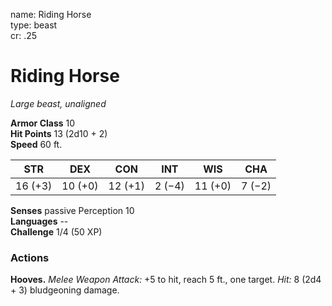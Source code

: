 name: Riding Horse    
type: beast    
cr: .25

# Riding Horse 
_Large beast, unaligned_

**Armor Class** 10    
**Hit Points** 13 (2d10 + 2)    
**Speed** 60 ft.

| STR     | DEX     | CON     | INT     | WIS     | CHA     |
|---------|---------|---------|---------|---------|---------|
| 16 (+3) | 10 (+0) | 12 (+1) | 2 (−4)  | 11 (+0) | 7 (−2)  | 

**Senses** passive Perception 10    
**Languages** --    
**Challenge** 1/4 (50 XP)

### Actions 
**Hooves.** _Melee Weapon Attack:_ +5 to hit, reach 5 ft., one target. _Hit:_ 8 (2d4 + 3) bludgeoning damage.    